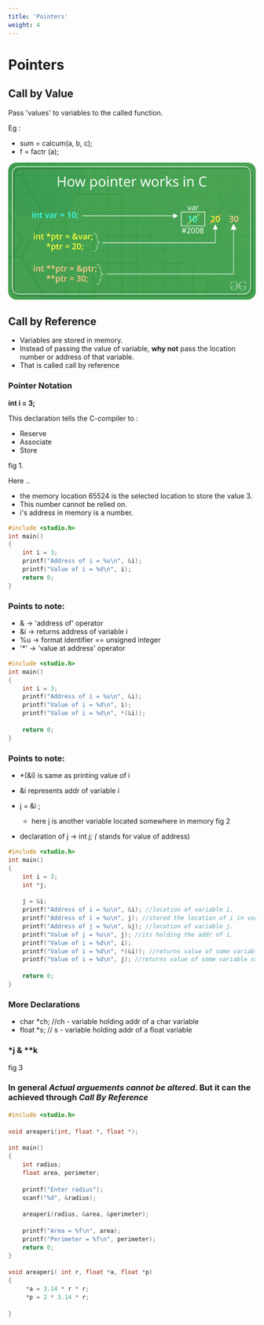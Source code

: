 ```yaml
---
title: 'Pointers'
weight: 4
---
```


# Pointers

## Call by Value

Pass 'values' to variables to the called function.

Eg : 
- sum = calcum(a, b, c);
- f = factr (a);


!["How"](how.png)

## Call by Reference

- Variables are stored in memory. 
- Instead of passing the value of variable, **why not** pass the location number or address of that variable.
- That is called call by reference

### Pointer Notation

**int i = 3;**

This declaration tells the C-compiler to :

  - Reserve
  - Associate
  - Store

fig 1.

Here .. 
- the memory location 65524 is the selected location to store the value 3.
- This number cannot be relied on.
- i's address in memory is a number.

```C
#include <studio.h>
int main()
{
    int i = 3;
    printf("Address of i = %u\n", &i);
    printf("Value of i = %d\n", i);
    return 0;
}
```

### Points to note:

- & -> 'address of' operator
- &i -> returns address of variable i
- %u -> format identifier == unsigned integer
- '*' -> 'value at address' operator

```C
#include <studio.h>
int main()
{
    int i = 3;
    printf("Address of i = %u\n", &i);
    printf("Value of i = %d\n", i);
    printf("Value of i = %d\n", *(&i));

    return 0;
}
```
### Points to note:

- *(&i) is same as printing value of i
- &i represents addr of variable i
- j = &i ;
    -  here j is another variable located somewhere in memory
    fig 2

- declaration of j -> int *j; (* stands for value of address)

```C
#include <studio.h>
int main()
{
    int i = 3;
    int *j;

    j = &i;
    printf("Address of i = %u\n", &i); //location of variable i.
    printf("Address of i = %u\n", j); //stored the location of i in variable j.
    printf("Address of j = %u\n", &j); //location of variable j.
    printf("Value of j = %u\n", j); //its holding the addr of i.
    printf("Value of i = %d\n", i);
    printf("Value of i = %d\n", *(&i)); //returns value of some variable stored in that particular location 
    printf("Value of i = %d\n", j); //returns value of some variable stored in that particular location

    return 0;
}
```

### More Declarations

- char *ch; //ch - variable holding addr of a char variable
- float *s; // s - variable holding addr of a float variable

### *j & **k

fig 3

### In general ***Actual arguements cannot be altered***. But it can the achieved through ***Call By Reference***

```C
#include <studio.h>

void areaperi(int, float *, float *);

int main()
{
    int radius;
    float area, perimeter;

    printf("Enter radius");
    scanf("%d", &radius);

    areaperi(radius, &area, &perimeter);

    printf("Area = %f\n", area);
    printf("Perimeter = %f\n", perimeter);
    return 0;
}

void areaperi( int r, float *a, float *p)
{
     *a = 3.14 * r * r;
     *p = 2 * 3.14 * r;

}
```






